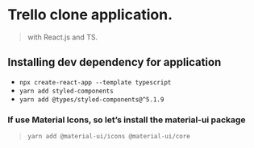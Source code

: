 # Trello clone application.

> with React.js and TS.

## Installing dev dependency for application

-   `npx create-react-app --template typescript`
-   `yarn add styled-components`
-   `yarn add @types/styled-components@^5.1.9`

### If use Material Icons, so let’s install the material-ui package

> `yarn add @material-ui/icons @material-ui/core`
